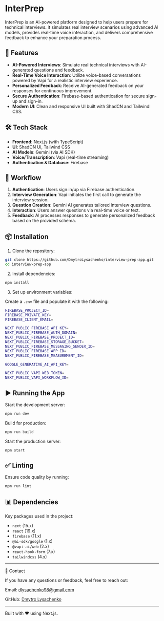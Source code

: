 # InterPrep

InterPrep is an AI-powered platform designed to help users prepare for technical interviews. It simulates real interview scenarios using advanced AI models, provides real-time voice interaction, and delivers comprehensive feedback to enhance your preparation process.

## 🚀 Features

- **AI-Powered Interviews**: Simulate real technical interviews with AI-generated questions and feedback.
- **Real-Time Voice Interaction**: Utilize voice-based conversations powered by Vapi for a realistic interview experience.
- **Personalized Feedback**: Receive AI-generated feedback on your responses for continuous improvement.
- **Secure Authentication**: Firebase-based authentication for secure sign-up and sign-in.
- **Modern UI**: Clean and responsive UI built with ShadCN and Tailwind CSS.

## 🛠️ Tech Stack

- **Frontend**: Next.js (with TypeScript)
- **UI**: ShadCN UI, Tailwind CSS
- **AI Models**: Gemini (via AI SDK)
- **Voice/Transcription**: Vapi (real-time streaming)
- **Authentication & Database**: Firebase

## 🔄 Workflow

1. **Authentication**: Users sign in/up via Firebase authentication.
2. **Interview Generation**: Vapi initiates the first call to generate the interview session.
3. **Question Creation**: Gemini AI generates tailored interview questions.
4. **Interaction**: Users answer questions via real-time voice or text.
5. **Feedback**: AI processes responses to generate personalized feedback based on the provided schema.

## 📦 Installation

1. Clone the repository:

```bash
git clone https://github.com/DmytroLysachenko/interview-prep-app.git
cd interview-prep-app
```

2. Install dependencies:

```bash
npm install
```

3. Set up environment variables:

Create a `.env` file and populate it with the following:

```bash
FIREBASE_PROJECT_ID=
FIREBASE_PRIVATE_KEY=
FIREBASE_CLIENT_EMAIL=

NEXT_PUBLIC_FIREBASE_API_KEY=
NEXT_PUBLIC_FIREBASE_AUTH_DOMAIN=
NEXT_PUBLIC_FIREBASE_PROJECT_ID=
NEXT_PUBLIC_FIREBASE_STORAGE_BUCKET=
NEXT_PUBLIC_FIREBASE_MESSAGING_SENDER_ID=
NEXT_PUBLIC_FIREBASE_APP_ID=
NEXT_PUBLIC_FIREBASE_MEASUREMENT_ID=

GOOGLE_GENERATIVE_AI_API_KEY=

NEXT_PUBLIC_VAPI_WEB_TOKEN=
NEXT_PUBLIC_VAPI_WORKFLOW_ID=
```

## ▶️ Running the App

Start the development server:

```bash
npm run dev
```

Build for production:

```bash
npm run build
```

Start the production server:

```bash
npm start
```

## ✅ Linting

Ensure code quality by running:

```bash
npm run lint
```

## 📊 Dependencies

Key packages used in the project:

- `next` (15.x)
- `react` (19.x)
- `firebase` (11.x)
- `@ai-sdk/google` (1.x)
- `@vapi-ai/web` (2.x)
- `react-hook-form` (7.x)
- `tailwindcss` (4.x)

---

📧 Contact

If you have any questions or feedback, feel free to reach out:

Email: [dlysachenko98@gmail.com](mailto:dlysachenko98@gmail.com)

GitHub: [Dmytro Lysachenko](https://github.com/DmytroLysachenko)

---

Built with ❤️ using Next.js.
